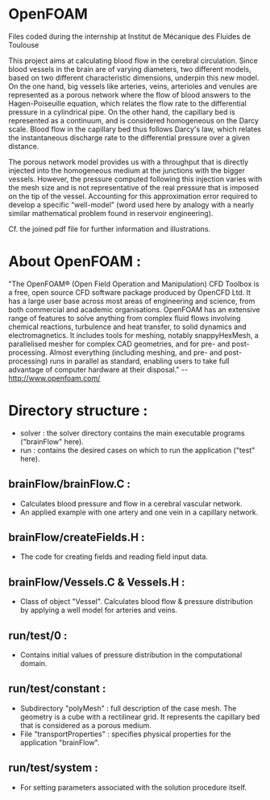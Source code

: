 OpenFOAM
========

Files coded during the internship at Institut de Mécanique des Fluides de Toulouse

This project aims at calculating blood flow in the cerebral circulation. Since blood vessels in the brain are of varying diameters, two different models, based on two different characteristic dimensions, underpin this new model. On the one hand, big vessels like arteries, veins, arterioles and venules are represented as a porous network where the flow of blood answers to the Hagen-Poiseuille equation, which relates the flow rate to the differential pressure in a cylindrical pipe. On the other hand, the capillary bed is represented as a continuum, and is considered homogeneous on the Darcy scale. Blood flow in the capillary bed thus follows Darcy's law, which relates the instantaneous discharge rate to the differential pressure over a given distance.

The porous network model provides us with a throughput that is directly injected into the homogeneous medium at the junctions with the bigger vessels. However, the pressure computed following this injection varies with the mesh size and is not representative of the real pressure that is imposed on the tip of the vessel. Accounting for this approximation error required to develop a specific “well-model” (word used here by analogy with a nearly similar mathematical problem found in reservoir engineering).

Cf. the joined pdf file for further information and illustrations.


About OpenFOAM :
===============

"The OpenFOAM®  (Open Field Operation and Manipulation) CFD Toolbox is a free, open source CFD software package produced by OpenCFD Ltd. It has a large user base across most areas of engineering and science, from both commercial and academic organisations. OpenFOAM has an extensive range of features to solve anything from complex fluid flows involving chemical reactions, turbulence and heat transfer, to solid dynamics and electromagnetics. It includes tools for meshing, notably snappyHexMesh, a parallelised mesher for complex CAD geometries, and for pre- and post-processing. Almost everything (including meshing, and pre- and post-processing) runs in parallel as standard, enabling users to take full advantage of computer hardware at their disposal." -- http://www.openfoam.com/


Directory structure :
===================

- solver : the solver directory contains the main executable programs ("brainFlow" here).
- run : contains the desired cases on which to run the application ("test" here).


brainFlow/brainFlow.C :
----------------------

- Calculates blood pressure and flow in a cerebral vascular network.
- An applied example with one artery and one vein in a capillary network.
          
          
brainFlow/createFields.H :
------------------------
          
- The code for creating fields and reading field input data.
          
          
brainFlow/Vessels.C & Vessels.H :
-------------------------------
          
- Class of object "Vessel". Calculates blood flow & pressure distribution by applying a well model for arteries and veins.
          

run/test/0 :
----------
         
- Contains initial values of pressure distribution in the computational domain.


run/test/constant :
-----------------
         
- Subdirectory "polyMesh" : full description of the case mesh. The geometry is a cube with a rectilinear grid. It represents the capillary bed that is considered as a porous medium.
- File "transportProperties" : specifies physical properties for the application "brainFlow".


run/test/system :
---------------
         
- For setting parameters associated with the solution procedure itself.
